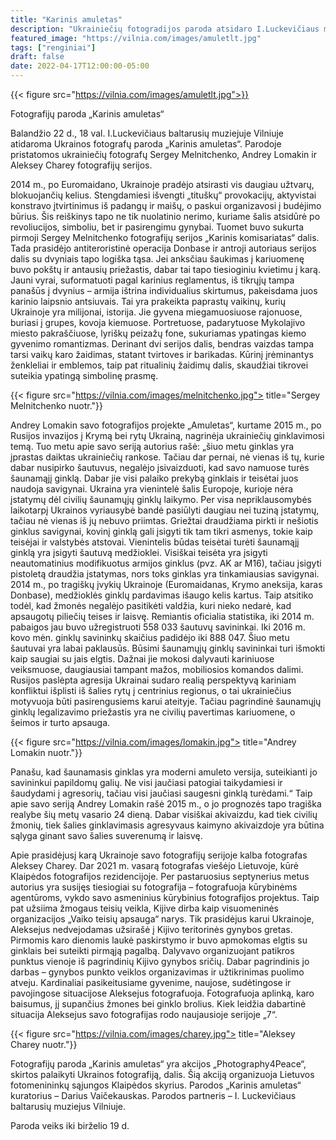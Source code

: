 ```yaml
---
title: "Karinis amuletas"
description: "Ukrainiečių fotogradijos paroda atsidaro I.Luckevičiaus muziejuje šį penktadienį, 18:00"
featured_image: "https://vilnia.com/images/amuletlt.jpg"
tags: ["renginiai"]
draft: false
date: 2022-04-17T12:00:00-05:00
---
```


{{< figure src="https://vilnia.com/images/amuletlt.jpg">}}

Fotografijų paroda „Karinis amuletas“

Balandžio 22 d., 18 val. I.Luckevičiaus baltarusių muziejuje Vilniuje atidaroma Ukrainos fotografų
paroda „Karinis amuletas“. Parodoje pristatomos ukrainiečių fotografų Sergey Melnitchenko,
Andrey Lomakin ir Aleksey Charey fotografijų serijos.

2014 m., po Euromaidano, Ukrainoje pradėjo atsirasti vis daugiau užtvarų, blokuojančių kelius.
Stengdamiesi išvengti „tituškų“ provokacijų, aktyvistai konstravo įtvirtinimus iš padangų ir
maišų, o paskui organizavosi į budėjimo būrius. Šis reiškinys tapo ne tik nuolatinio nerimo,
kuriame šalis atsidūrė po revoliucijos, simboliu, bet ir pasirengimu gynybai.
Tuomet buvo sukurta pirmoji Sergey Melnitchenko fotografijų serijos „Karinis komisariatas“
dalis. Tada prasidėjo antiteroristinė operacija Donbase ir antroji autoriaus serijos dalis su
dvyniais tapo logiška tąsa. Jei anksčiau šaukimas į kariuomenę buvo pokštų ir antausių
priežastis, dabar tai tapo tiesioginiu kvietimu į karą. Jauni vyrai, suformatuoti pagal karinius
reglamentus, iš tikrųjų tampa panašūs į dvynius – armija ištrina individualius skirtumus,
pakeisdama juos karinio laipsnio antsiuvais. Tai yra prakeikta paprastų vaikinų, kurių
Ukrainoje yra milijonai, istorija. Jie gyvena miegamuosiuose rajonuose, buriasi į grupes, kovoja
kiemuose. Portretuose, padarytuose Mykolajivo miesto pakraščiuose, lyriškų peizažų fone,
sukuriamas ypatingas kiemo gyvenimo romantizmas. Derinant dvi serijos dalis, bendras
vaizdas tampa tarsi vaikų karo žaidimas, statant tvirtoves ir barikadas. Kūrinį įrėminantys
ženkleliai ir emblemos, taip pat ritualinių žaidimų dalis, skaudžiai tikrovei suteikia ypatingą
simbolinę prasmę.

{{< figure src="https://vilnia.com/images/melnitchenko.jpg"> title="Sergey Melnitchenko nuotr."}}

Andrey Lomakin savo fotografijos projekte „Amuletas“, kurtame 2015 m., po Rusijos invazijos
į Krymą bei rytų Ukrainą, nagrinėja ukrainiečių ginklavimosi temą. Tuo metu apie savo seriją
autorius rašė: „šiuo metu ginklas yra įprastas daiktas ukrainiečių rankose. Tačiau dar pernai,
nė vienas iš tų, kurie dabar nusipirko šautuvus, negalėjo įsivaizduoti, kad savo namuose turės
šaunamąjį ginklą. Dabar jie visi palaiko prekybą ginklais ir teisėtai juos naudoja savigynai.
Ukraina yra vienintelė šalis Europoje, kurioje nėra įstatymų dėl civilių šaunamųjų ginklų
laikymo. Per visa nepriklausomybės laikotarpį Ukrainos vyriausybė bandė pasiūlyti daugiau nei
tuziną įstatymų, tačiau nė vienas iš jų nebuvo priimtas. Griežtai draudžiama pirkti ir nešiotis
ginklus savigynai, kovinį ginklą gali įsigyti tik tam tikri asmenys, tokie kaip teisėjai ir valstybės
atstovai. Vienintelis būdas teisėtai turėti šaunamąjį ginklą yra įsigyti šautuvą medžioklei.
Visiškai teisėta yra įsigyti neautomatinius modifikuotus armijos ginklus (pvz. AK ar M16),
tačiau įsigyti pistoletą draudžia įstatymas, nors toks ginklas yra tinkamiausias savigynai.
2014 m., po tragiškų įvykių Ukrainoje (Euromaidanas, Krymo aneksija, karas Donbase),
medžioklės ginklų pardavimas išaugo kelis kartus. Taip atsitiko todėl, kad žmonės negalėjo
pasitikėti valdžia, kuri nieko nedarė, kad apsaugotų piliečių teises ir laisvę. Remiantis oficialia
statistika, iki 2014 m. pabaigos jau buvo užregistruoti 558 033 šautuvų savininkai. Iki 2016 m.
kovo mėn. ginklų savininkų skaičius padidėjo iki 888 047. Šiuo metu šautuvai yra labai
paklausūs. Būsimi šaunamųjų ginklų savininkai turi išmokti kaip saugiai su jais elgtis. Dažnai jie
mokosi dalyvauti kariniuose veiksmuose, daugiausiai tampant mažos, mobiliosios komandos
dalimi. Rusijos paslėpta agresija Ukrainai sudaro realią perspektyvą kariniam konfliktui išplisti
iš šalies rytų į centrinius regionus, o tai ukrainiečius motyvuoja būti pasirengusiems karui
ateityje. Tačiau pagrindinė šaunamųjų ginklų legalizavimo priežastis yra ne civilių pavertimas
kariuomene, o šeimos ir turto apsauga.

{{< figure src="https://vilnia.com/images/lomakin.jpg"> title="Andrey Lomakin nuotr."}}

Panašu, kad šaunamasis ginklas yra moderni amuleto versija, suteikianti jo savininkui
papildomų galių. Ne visi jaučiasi patogiai taikydamiesi ir šaudydami į agresorių, tačiau visi
jaučiasi saugesni ginklą turėdami.“ Taip apie savo seriją Andrey Lomakin rašė 2015 m., o jo
prognozės tapo tragiška realybe šių metų vasario 24 dieną. Dabar visiškai akivaizdu, kad tiek
civilių žmonių, tiek šalies ginklavimasis agresyvaus kaimyno akivaizdoje yra būtina sąlyga
ginant savo šalies suverenumą ir laisvę.

Apie prasidėjusį karą Ukrainoje savo fotografijų serijoje kalba fotografas Aleksey Charey. Dar 2021 m. vasarą fotografas viešėjo Lietuvoje, kūrė Klaipėdos fotografijos rezidencijoje. Per pastaruosius septynerius metus autorius yra susijęs tiesiogiai su fotografija – fotografuoja kūrybinėms agentūroms, vykdo savo asmeninius kūrybinius fotografijos
projektus. Taip pat užsiima žmogaus teisių veikla, Kijive dirba kaip visuomeninės organizacijos
„Vaiko teisių apsauga“ narys. Tik prasidėjus karui Ukrainoje, Aleksejus nedvejodamas užsirašė
į Kijivo teritorinės gynybos gretas. Pirmomis karo dienomis laukė paskirstymo ir buvo
apmokomas elgtis su ginklais bei suteikti pirmąją pagalbą. Dalyvavo organizuojant patikros
punktus vienoje iš pagrindinių Kijivo gynybos sričių. Dabar pagrindinis jo darbas – gynybos
punkto veiklos organizavimas ir užtikrinimas puolimo atveju. Kardinaliai pasikeitusiame
gyvenime, naujose, sudėtingose ir pavojingose situacijose Aleksejus fotografuoja.
Fotografuoja aplinką, karo baisumus, jį supančius žmones bei ginklo brolius. Kiek leidžia
dabartinė situacija Aleksejus savo fotografijas rodo naujausioje serijoje „7“.

{{< figure src="https://vilnia.com/images/charey.jpg"> title="Aleksey Charey nuotr."}}

Fotografijų paroda „Karinis amuletas“ yra akcijos „Photography4Peace“, skirtos
palaikyti Ukrainos fotografiją, dalis. Šią akciją organizuoja Lietuvos fotomenininkų sąjungos
Klaipėdos skyrius. Parodos „Karinis amuletas“ kuratorius – Darius Vaičekauskas. Parodos
partneris – I. Luckevičiaus baltarusių muziejus Vilniuje.

Paroda veiks iki birželio 19 d.